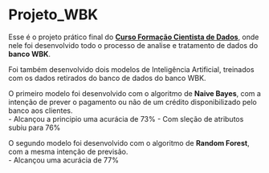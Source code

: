 # Projeto_WBK
<p>Esse é o projeto prático final do <a href="https://github.com/WilliamAndreoli/Formacao_Cientista_De_Dados"><strong>Curso Formação Cientista de Dados</strong></a>, onde nele foi desenvolvido todo o processo de analise e tratamento de dados do <strong>banco WBK</strong>.</p>
<p>Foi também desenvolvido dois modelos de Inteligência Artificial, treinados com os dados retirados do banco de dados do banco WBK.</p>
<p>O primeiro modelo foi desenvolvido com o algoritmo de <strong>Naive Bayes</strong>, com a intenção de prever o pagamento ou não de um crédito disponibilizado pelo banco aos clientes.
  <br>
- Alcançou a principio uma acurácia de 73%
- Com sleção de atributos subiu para 76%</p>
<p>O segundo modelo foi desenvolvido com o algoritmo de <strong>Random Forest</strong>, com a mesma intenção de previsão.
<br>
  - Alcançou uma acurácia de 77%</p>
